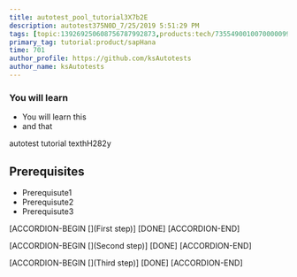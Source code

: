 ```yaml
---
title: autotest_pool_tutorial3X7b2E
description: autotest375N0D_7/25/2019 5:51:29 PM
tags: [topic:139269250608756787992873,products:tech/73554900100700000996,tutorial:experience/advanced]
primary_tag: tutorial:product/sapHana
time: 701
author_profile: https://github.com/ksAutotests
author_name: ksAutotests
---
```

### You will learn
- You will learn this
- and that

autotest tutorial texthH282y

## Prerequisites
- Prerequisute1
- Prerequisute2
- Prerequisute3

[ACCORDION-BEGIN [](First step)]
[DONE]
[ACCORDION-END]

[ACCORDION-BEGIN [](Second step)]
[DONE]
[ACCORDION-END]

[ACCORDION-BEGIN [](Third step)]
[DONE]
[ACCORDION-END]


